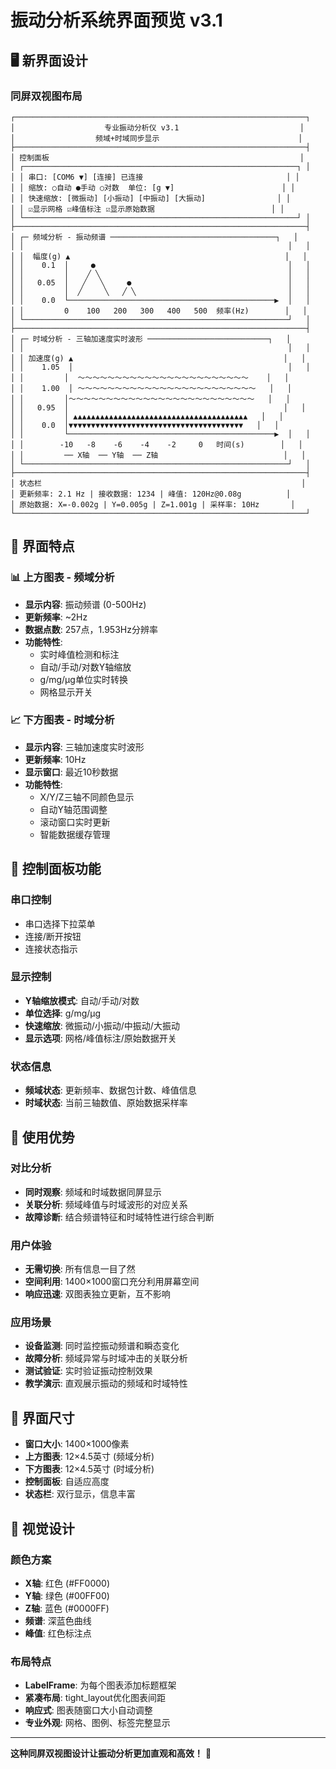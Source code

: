 # 振动分析系统界面预览 v3.1

## 🖥️ 新界面设计

### 同屏双视图布局

```
┌─────────────────────────────────────────────────────────────────┐
│                    专业振动分析仪 v3.1                           │
│                  频域+时域同步显示                               │
├─────────────────────────────────────────────────────────────────┤
│ 控制面板                                                        │
│ ┌─────────────────────────────────────────────────────────────┐ │
│ │ 串口: [COM6 ▼] [连接] 已连接                                │ │
│ │ 缩放: ○自动 ●手动 ○对数  单位: [g ▼]                        │ │
│ │ 快速缩放: [微振动] [小振动] [中振动] [大振动]                │ │
│ │ ☑显示网格 ☑峰值标注 ☑显示原始数据                          │ │
│ └─────────────────────────────────────────────────────────────┘ │
├─────────────────────────────────────────────────────────────────┤
│ ┌─ 频域分析 - 振动频谱 ─────────────────────────────────────┐   │
│ │                                                           │   │
│ │  幅度(g) ▲                                                │   │
│ │    0.1  │     ●                                           │   │
│ │         │    ╱ ╲                                          │   │
│ │   0.05  │   ╱   ╲     ●                                   │   │
│ │         │  ╱     ╲   ╱ ╲                                  │   │
│ │    0.0  └──────────────────────────────────────────────▶  │   │
│ │         0    100   200   300   400   500  频率(Hz)        │   │
│ └───────────────────────────────────────────────────────────┘   │
├─────────────────────────────────────────────────────────────────┤
│ ┌─ 时域分析 - 三轴加速度实时波形 ───────────────────────────┐   │
│ │                                                           │   │
│ │ 加速度(g) ▲                                               │   │
│ │    1.05  │                                                │   │
│ │         │  ～～～～～～～～～～～～～～～～～～～～～～～    │   │
│ │    1.00  │ ～～～～～～～～～～～～～～～～～～～～～～～～   │   │
│ │         │～～～～～～～～～～～～～～～～～～～～～～～～～   │   │
│ │   0.95  │                                                │   │
│ │         │ ▲▲▲▲▲▲▲▲▲▲▲▲▲▲▲▲▲▲▲▲▲▲▲▲▲▲▲▲▲▲▲▲▲▲▲▲▲▲▲   │   │
│ │    0.0  │▼▼▼▼▼▼▼▼▼▼▼▼▼▼▼▼▼▼▼▼▼▼▼▼▼▼▼▼▼▼▼▼▼▼▼▼▼▼▼   │   │
│ │         └──────────────────────────────────────────────▶  │   │
│ │        -10   -8    -6    -4    -2     0   时间(s)        │   │
│ │         ── X轴  ── Y轴  ── Z轴                            │   │
│ └───────────────────────────────────────────────────────────┘   │
├─────────────────────────────────────────────────────────────────┤
│ 状态栏                                                          │
│ 更新频率: 2.1 Hz | 接收数据: 1234 | 峰值: 120Hz@0.08g          │
│ 原始数据: X=-0.002g | Y=0.005g | Z=1.001g | 采样率: 10Hz       │
└─────────────────────────────────────────────────────────────────┘
```

## 🎯 界面特点

### 📊 上方图表 - 频域分析
- **显示内容**: 振动频谱 (0-500Hz)
- **更新频率**: ~2Hz
- **数据点数**: 257点，1.953Hz分辨率
- **功能特性**:
  - 实时峰值检测和标注
  - 自动/手动/对数Y轴缩放
  - g/mg/μg单位实时转换
  - 网格显示开关

### 📈 下方图表 - 时域分析
- **显示内容**: 三轴加速度实时波形
- **更新频率**: 10Hz
- **显示窗口**: 最近10秒数据
- **功能特性**:
  - X/Y/Z三轴不同颜色显示
  - 自动Y轴范围调整
  - 滚动窗口实时更新
  - 智能数据缓存管理

## 🔧 控制面板功能

### 串口控制
- 串口选择下拉菜单
- 连接/断开按钮
- 连接状态指示

### 显示控制
- **Y轴缩放模式**: 自动/手动/对数
- **单位选择**: g/mg/μg
- **快速缩放**: 微振动/小振动/中振动/大振动
- **显示选项**: 网格/峰值标注/原始数据开关

### 状态信息
- **频域状态**: 更新频率、数据包计数、峰值信息
- **时域状态**: 当前三轴数值、原始数据采样率

## 🚀 使用优势

### 对比分析
- **同时观察**: 频域和时域数据同屏显示
- **关联分析**: 频域峰值与时域波形的对应关系
- **故障诊断**: 结合频谱特征和时域特性进行综合判断

### 用户体验
- **无需切换**: 所有信息一目了然
- **空间利用**: 1400×1000窗口充分利用屏幕空间
- **响应迅速**: 双图表独立更新，互不影响

### 应用场景
- **设备监测**: 同时监控振动频谱和瞬态变化
- **故障分析**: 频域异常与时域冲击的关联分析
- **测试验证**: 实时验证振动控制效果
- **教学演示**: 直观展示振动的频域和时域特性

## 📱 界面尺寸

- **窗口大小**: 1400×1000像素
- **上方图表**: 12×4.5英寸 (频域分析)
- **下方图表**: 12×4.5英寸 (时域分析)
- **控制面板**: 自适应高度
- **状态栏**: 双行显示，信息丰富

## 🎨 视觉设计

### 颜色方案
- **X轴**: 红色 (#FF0000)
- **Y轴**: 绿色 (#00FF00)  
- **Z轴**: 蓝色 (#0000FF)
- **频谱**: 深蓝色曲线
- **峰值**: 红色标注点

### 布局特点
- **LabelFrame**: 为每个图表添加标题框架
- **紧凑布局**: tight_layout优化图表间距
- **响应式**: 图表随窗口大小自动调整
- **专业外观**: 网格、图例、标签完整显示

---

**这种同屏双视图设计让振动分析更加直观和高效！** 🎯
